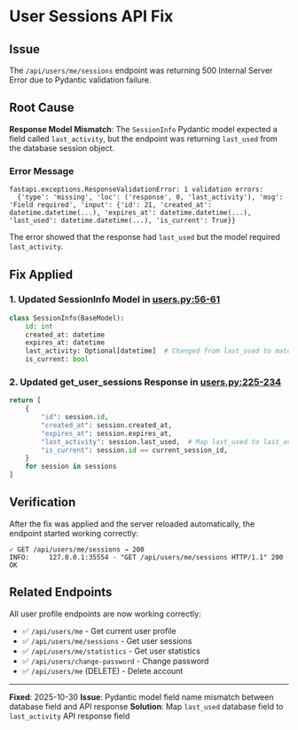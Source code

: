 # User Sessions API Fix

## Issue
The `/api/users/me/sessions` endpoint was returning 500 Internal Server Error due to Pydantic validation failure.

## Root Cause
**Response Model Mismatch**: The `SessionInfo` Pydantic model expected a field called `last_activity`, but the endpoint was returning `last_used` from the database session object.

### Error Message
```
fastapi.exceptions.ResponseValidationError: 1 validation errors:
  {'type': 'missing', 'loc': ('response', 0, 'last_activity'), 'msg': 'Field required', 'input': {'id': 21, 'created_at': datetime.datetime(...), 'expires_at': datetime.datetime(...), 'last_used': datetime.datetime(...), 'is_current': True}}
```

The error showed that the response had `last_used` but the model required `last_activity`.

## Fix Applied

### 1. Updated SessionInfo Model in [users.py:56-61](api/routes/users.py#L56-L61)
```python
class SessionInfo(BaseModel):
    id: int
    created_at: datetime
    expires_at: datetime
    last_activity: Optional[datetime]  # Changed from last_used to match frontend expectations
    is_current: bool
```

### 2. Updated get_user_sessions Response in [users.py:225-234](api/routes/users.py#L225-L234)
```python
return [
    {
        "id": session.id,
        "created_at": session.created_at,
        "expires_at": session.expires_at,
        "last_activity": session.last_used,  # Map last_used to last_activity for frontend
        "is_current": session.id == current_session_id,
    }
    for session in sessions
]
```

## Verification

After the fix was applied and the server reloaded automatically, the endpoint started working correctly:

```
✓ GET /api/users/me/sessions → 200
INFO:     127.0.0.1:35554 - "GET /api/users/me/sessions HTTP/1.1" 200 OK
```

## Related Endpoints

All user profile endpoints are now working correctly:
- ✅ `/api/users/me` - Get current user profile
- ✅ `/api/users/me/sessions` - Get user sessions
- ✅ `/api/users/me/statistics` - Get user statistics
- ✅ `/api/users/change-password` - Change password
- ✅ `/api/users/me` (DELETE) - Delete account

---

**Fixed**: 2025-10-30
**Issue**: Pydantic model field name mismatch between database field and API response
**Solution**: Map `last_used` database field to `last_activity` API response field
